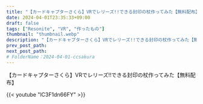 ```yaml
---
title: "【カードキャプターさくら】VRでレリーズ!!できる封印の杖作ってみた【無料配布】"
date: 2024-04-01T23:35:33+09:00
draft: false
tags: ["Resonite", "VR", "作ったもの"]
thumbnail: "thumbnail.webp"
description: "【カードキャプターさくら】VRでレリーズ!!できる封印の杖作ってみた【無料配布】"
prev_post_path:
next_post_path:
# FolderName：2024-04-01-ccsakura
---
```


【カードキャプターさくら】VRでレリーズ!!できる封印の杖作ってみた【無料配布】

{{< youtube "lC3F1dn66FY" >}}
